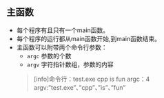 ## 主函数

+	每个程序有且只有一个main函数。
+	每个程序的运行都从main函数开始,到main函数结束。
+	主函数可以附带两个命令行参数：
	+	`argc` 参数的个数
	+	`argv` 字符指针数组，参数的内容
	>[info]命令行：test.exe cpp is fun
	>argc：4
	>argv:”test.exe”、”cpp”、”is”、”fun”
